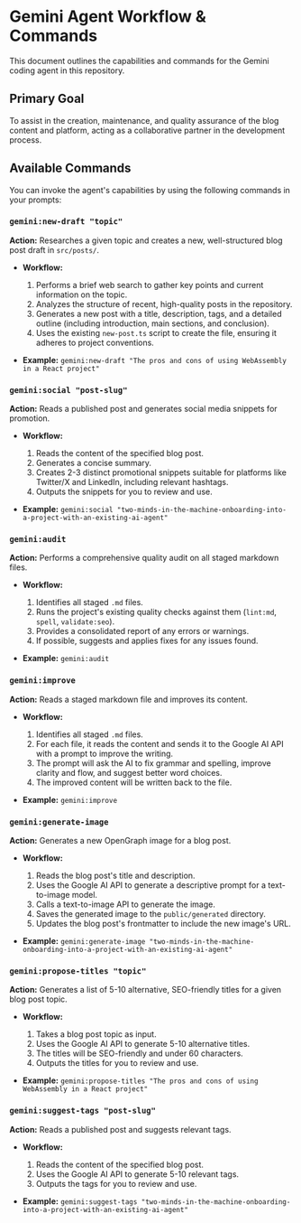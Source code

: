 # Gemini Agent Workflow & Commands

This document outlines the capabilities and commands for the Gemini coding agent in this repository.

## Primary Goal

To assist in the creation, maintenance, and quality assurance of the blog content and platform, acting as a collaborative partner in the development process.

## Available Commands

You can invoke the agent's capabilities by using the following commands in your prompts:

### `gemini:new-draft "topic"`

**Action:** Researches a given topic and creates a new, well-structured blog post draft in `src/posts/`.

*   **Workflow:**
    1.  Performs a brief web search to gather key points and current information on the topic.
    2.  Analyzes the structure of recent, high-quality posts in the repository.
    3.  Generates a new post with a title, description, tags, and a detailed outline (including introduction, main sections, and conclusion).
    4.  Uses the existing `new-post.ts` script to create the file, ensuring it adheres to project conventions.

*   **Example:** `gemini:new-draft "The pros and cons of using WebAssembly in a React project"`

### `gemini:social "post-slug"`

**Action:** Reads a published post and generates social media snippets for promotion.

*   **Workflow:**
    1.  Reads the content of the specified blog post.
    2.  Generates a concise summary.
    3.  Creates 2-3 distinct promotional snippets suitable for platforms like Twitter/X and LinkedIn, including relevant hashtags.
    4.  Outputs the snippets for you to review and use.

*   **Example:** `gemini:social "two-minds-in-the-machine-onboarding-into-a-project-with-an-existing-ai-agent"`

### `gemini:audit`

**Action:** Performs a comprehensive quality audit on all staged markdown files.

*   **Workflow:**
    1.  Identifies all staged `.md` files.
    2.  Runs the project's existing quality checks against them (`lint:md`, `spell`, `validate:seo`).
    3.  Provides a consolidated report of any errors or warnings.
    4.  If possible, suggests and applies fixes for any issues found.

*   **Example:** `gemini:audit`

### `gemini:improve`

**Action:** Reads a staged markdown file and improves its content.

*   **Workflow:**
    1.  Identifies all staged `.md` files.
    2.  For each file, it reads the content and sends it to the Google AI API with a prompt to improve the writing.
    3.  The prompt will ask the AI to fix grammar and spelling, improve clarity and flow, and suggest better word choices.
    4.  The improved content will be written back to the file.

*   **Example:** `gemini:improve`

### `gemini:generate-image`

**Action:** Generates a new OpenGraph image for a blog post.

*   **Workflow:**
    1.  Reads the blog post's title and description.
    2.  Uses the Google AI API to generate a descriptive prompt for a text-to-image model.
    3.  Calls a text-to-image API to generate the image.
    4.  Saves the generated image to the `public/generated` directory.
    5.  Updates the blog post's frontmatter to include the new image's URL.

*   **Example:** `gemini:generate-image "two-minds-in-the-machine-onboarding-into-a-project-with-an-existing-ai-agent"`

### `gemini:propose-titles "topic"`

**Action:** Generates a list of 5-10 alternative, SEO-friendly titles for a given blog post topic.

*   **Workflow:**
    1.  Takes a blog post topic as input.
    2.  Uses the Google AI API to generate 5-10 alternative titles.
    3.  The titles will be SEO-friendly and under 60 characters.
    4.  Outputs the titles for you to review and use.

*   **Example:** `gemini:propose-titles "The pros and cons of using WebAssembly in a React project"`

### `gemini:suggest-tags "post-slug"`

**Action:** Reads a published post and suggests relevant tags.

*   **Workflow:**
    1.  Reads the content of the specified blog post.
    2.  Uses the Google AI API to generate 5-10 relevant tags.
    3.  Outputs the tags for you to review and use.

*   **Example:** `gemini:suggest-tags "two-minds-in-the-machine-onboarding-into-a-project-with-an-existing-ai-agent"`
